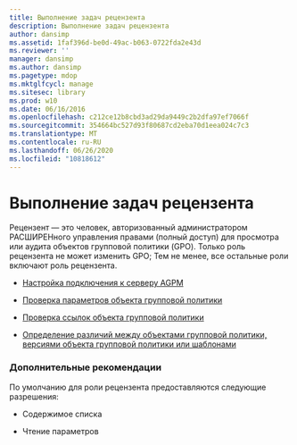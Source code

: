 ```yaml
---
title: Выполнение задач рецензента
description: Выполнение задач рецензента
author: dansimp
ms.assetid: 1faf396d-be0d-49ac-b063-0722fda2e43d
ms.reviewer: ''
manager: dansimp
ms.author: dansimp
ms.pagetype: mdop
ms.mktglfcycl: manage
ms.sitesec: library
ms.prod: w10
ms.date: 06/16/2016
ms.openlocfilehash: c212ce12b8cbd3ad29da9449c2b2dfa97ef7066f
ms.sourcegitcommit: 354664bc527d93f80687cd2eba70d1eea024c7c3
ms.translationtype: MT
ms.contentlocale: ru-RU
ms.lasthandoff: 06/26/2020
ms.locfileid: "10818612"
---
```

# Выполнение задач рецензента


Рецензент — это человек, авторизованный администратором РАСШИРЕНного управления правами (полный доступ) для просмотра или аудита объектов групповой политики (GPO). Только роль рецензента не может изменить GPO; Тем не менее, все остальные роли включают роль рецензента.

-   [Настройка подключения к серверу AGPM](configure-an-agpm-server-connection-reviewer-agpm30ops.md)

-   [Проверка параметров объекта групповой политики](review-gpo-settings-agpm30ops.md)

-   [Проверка ссылок объекта групповой политики](review-gpo-links-agpm30ops.md)

-   [Определение различий между объектами групповой политики, версиями объекта групповой политики или шаблонами](identify-differences-between-gpos-gpo-versions-or-templates-agpm30ops.md)

### Дополнительные рекомендации

По умолчанию для роли рецензента предоставляются следующие разрешения:

-   Содержимое списка

-   Чтение параметров

 

 





